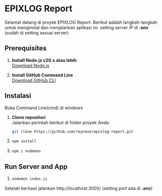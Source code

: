 # EPIXLOG Report

Selamat datang di proyek EPIXLOG Report. Berikut adalah langkah-langkah untuk menginstal dan menjalankan aplikasi ini.
setting server IP di **.env** (sudah di setting sesuai server)
## Prerequisites

1. **Install Node.js v20.x atau lebih**  
   [Download Node.js](https://nodejs.org/en)

2. **Install GitHub Command Line**  
   [Download GitHub CLI](https://cli.github.com/)

## Instalasi
Buka Command Line(cmd) di windows 

1. **Clone repositori**  
   Jalankan perintah berikut di folder proyek Anda:
   ```bash
   git clone https://github.com/reynave/epixlog-report.git

2. ```bash 
   npm install

3. ```bash 
   npm i nodemon

## Run Server and App

1. ```bash 
   nodemon index.js

Setelah berhasil jalankan http://localhost:3000/ 
(setting port ada di **.env**)
